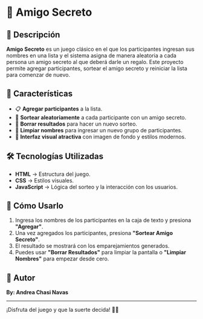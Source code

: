 # 🎁 Amigo Secreto

## 📌 Descripción
**Amigo Secreto** es un juego clásico en el que los participantes ingresan sus nombres en una lista y el sistema asigna de manera aleatoria a cada persona un amigo secreto al que deberá darle un regalo. Este proyecto permite agregar participantes, sortear el amigo secreto y reiniciar la lista para comenzar de nuevo.

## 🚀 Características
- 📋 **Agregar participantes** a la lista.
- 🎲 **Sortear aleatoriamente** a cada participante con un amigo secreto.
- 🔄 **Borrar resultados** para hacer un nuevo sorteo.
- 🧹 **Limpiar nombres** para ingresar un nuevo grupo de participantes.
- 🎨 **Interfaz visual atractiva** con imagen de fondo y estilos modernos.

## 🛠️ Tecnologías Utilizadas
- **HTML** → Estructura del juego.
- **CSS** → Estilos visuales.
- **JavaScript** → Lógica del sorteo y la interacción con los usuarios.

## 📄 Cómo Usarlo
1. Ingresa los nombres de los participantes en la caja de texto y presiona **"Agregar"**.
2. Una vez agregados los participantes, presiona **"Sortear Amigo Secreto"**.
3. El resultado se mostrará con los emparejamientos generados.
4. Puedes usar **"Borrar Resultados"** para limpiar la pantalla o **"Limpiar Nombres"** para empezar desde cero.

## 📌 Autor
**By: Andrea Chasi Navas**

---

¡Disfruta del juego y que la suerte decida! 🎁😊
